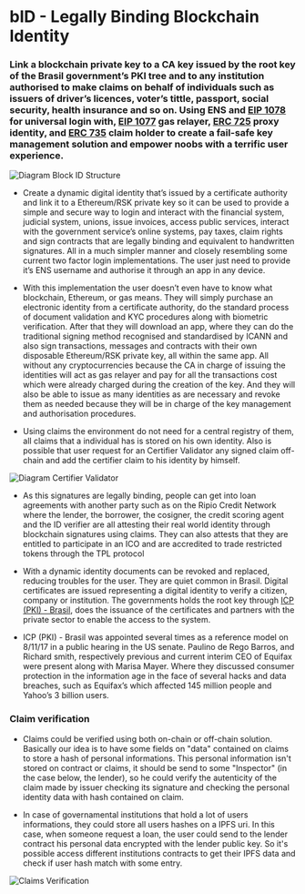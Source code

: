 # bID - Legally Binding Blockchain Identity

### Link a blockchain private key to a CA key issued by the root key of the Brasil government’s PKI tree and to any institution authorised to make claims on behalf of individuals such as issuers of driver’s licences, voter’s tittle, passport, social security, health insurance and so on. Using ENS and [EIP 1078](https://eips.ethereum.org/EIPS/eip-1078) for universal login with, [EIP 1077](https://eips.ethereum.org/EIPS/eip-1077) gas relayer, [ERC 725](https://eips.ethereum.org/EIPS/eip-725) proxy identity, and [ERC 735](https://github.com/ethereum/EIPs/issues/735) claim holder to create a fail-safe key management solution and empower noobs with a terrific user experience.


![Diagram Block ID Structure](https://raw.githubusercontent.com/ETHBuenosAires-Doiim/bID/master/docs/Structure.png) 


* Create a dynamic digital identity that’s issued by a certificate authority and link it to a Ethereum/RSK private key so it can be used to provide a simple and secure way to login and interact with the financial system, judicial system, unions, issue invoices, access public services, interact with the government service’s online systems, pay taxes, claim rights and sign contracts that are legally binding and equivalent to handwritten signatures. All in a much simpler manner and closely resembling some current two factor login implementations. The user just need to provide it’s ENS username and authorise it through an app in any device.

* With this implementation the user doesn’t even have to know what blockchain, Ethereum, or gas means. They will simply purchase an electronic identity from a certificate authority, do the standard process of document validation and KYC procedures along with biometric  verification. After that they will download an app, where they can do the traditional signing method recognised  and standardised by ICANN and also sign transactions, messages and contracts with their own disposable Ethereum/RSK private key, all within the same app. All without any cryptocurrencies because the CA in charge of issuing the identities will act as gas relayer and pay for all the transactions cost which were already charged during the creation of the key. And they will also be able to issue as many identities as are necessary and revoke them as needed because they will be in charge of the key management and authorisation procedures.

* Using claims the  environment do not need for a central registry of them, all claims that a individual has is stored on his own identity. Also is possible that user request for an Certifier Validator any signed claim off-chain and add the certifier claim to his identity by himself.

![Diagram Certifier Validator](https://raw.githubusercontent.com/ETHBuenosAires-Doiim/bID/master/docs/CertificateValidator.png) 
* As this signatures are legally binding, people can get into loan agreements with another party such as on the Ripio Credit Network where the lender, the borrower, the cosigner, the credit scoring agent and the ID verifier are all attesting their real world identity through blockchain signatures using claims. They can also attests that they are entitled to participate in an ICO and are accredited to trade restricted tokens through the TPL protocol

* With a dynamic identity documents can be revoked and replaced, reducing troubles for the user. They are quiet common in Brasil. Digital certificates are issued representing a digital identity to verify a citizen, company or institution. The governments holds the root key  through [ICP (PKI) - Brasil](http://www.iti.gov.br/icp-brasil), does the issuance of the certificates and partners with the private sector to enable the access to the system.

* ICP (PKI) - Brasil was appointed several times as a reference model on 8/11/17 in a public hearing in the US senate. Paulino de Rego Barros, and Richard smith, respectively previous and current interim CEO of Equifax were present along with Marisa Mayer. Where they discussed consumer protection in the information age in the face of several hacks and data breaches, such as Equifax’s which affected 145 million people and Yahoo’s 3 billion users.

### Claim verification

* Claims could be verified using both on-chain or off-chain solution. Basically our idea is to have some fields on "data" contained on claims to store a hash of personal informations. This personal information isn't stored on contract or claims, it should be send to some "Inspector" (in the case below, the lender), so he could verify the autenticity of the claim made by issuer checking its signature and checking the personal identity data with hash contained on claim.

* In case of governamental institutions that hold a lot of users informations, they could store all users hashes on a IPFS uri. In this case, when someone request a loan, the user could send to the lender contract his personal data encrypted with the lender public key. So it's possible access different institutions contracts to get their IPFS data and check if user hash match with some entry.

![Claims Verification](https://raw.githubusercontent.com/ETHBuenosAires-Doiim/bID/master/docs/ClaimsVerification.png) 